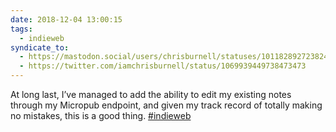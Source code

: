 ```yaml
---
date: 2018-12-04 13:00:15
tags:
  - indieweb
syndicate_to:
  - https://mastodon.social/users/chrisburnell/statuses/101182892723824686
  - https://twitter.com/iamchrisburnell/status/1069939449738473473
---
```


At long last, I’ve managed to add the ability to edit my existing notes through my Micropub endpoint, and given my track record of totally making no mistakes, this is a good thing. <a href="https://twitter.com/hashtag/indieweb" rel="external">#indieweb</a>
